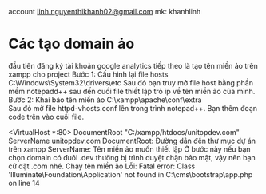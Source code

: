 account linh.nguyenthikhanh02@gmail.com
mk: khanhlinh
# Các tạo domain ảo
đầu tiên đăng ký tài khoản google analytics
tiếp theo là tạo tên miền ảo trên xampp cho project
Bước 1: Cấu hình lại file hosts
C:\Windows\System32\drivers\etc
Sau đó bạn truy mở file host bằng phần mềm notepadd++  sau đến cuối file thiết lập trỏ ip về tên miền ảo của mình.
Bước 2: Khai báo tên miền ảo
C:\xampp\apache\conf\extra\
Sau đó mở file httpd-vhosts.conf lên trong trình notepad++. Bạn thêm đoạn code trên vào cuối file.

<VirtualHost *:80>
    DocumentRoot "C:/xampp/htdocs/unitopdev.com"
    ServerName unitopdev.com
</VirtualHost> 
DocumentRoot: Đường dẫn đến thư mục dự án trên xampp
ServerName: Tên miền ảo muốn thiết lập
Ở bước này nếu bạn chọn domain có đuôi .dev thường bị trình duyệt chặn bảo mật, vậy nên bạn cứ đặt .com nhé.
Chạy tên miền ảo
Lỗi: Fatal error: Class 'Illuminate\Foundation\Application' not found in C:\cms\bootstrap\app.php on line 14
